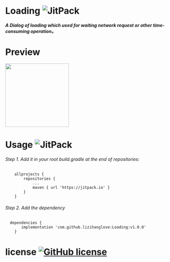 # Loading ![JitPack](https://img.shields.io/badge/release-1.0.0-brightgreen.svg)

##### A Dialog of loading which used for waiting network request or other time-consuming operation。
# Preview

<img src="https://github.com/lizihanglove/Loading/blob/master/art/loading.gif" width="200" hegiht="500" align=center />

# Usage  ![JitPack](https://img.shields.io/badge/jitpack-1.0.0-green.svg)

###### Step 1. Add it in your root build.gradle at the end of repositories:
```
	allprojects {
		repositories {
			...
			maven { url 'https://jitpack.io' }
		}
	}
```

###### Step 2. Add the dependency
```
  dependencies {
	   implementation 'com.github.lizihanglove:Loading:v1.0.0'
	}
```



# license [![GitHub license](https://img.shields.io/github/license/lizihanglove/Loading.svg)](https://github.com/lizihanglove/Loading/blob/master/LICENSE)





